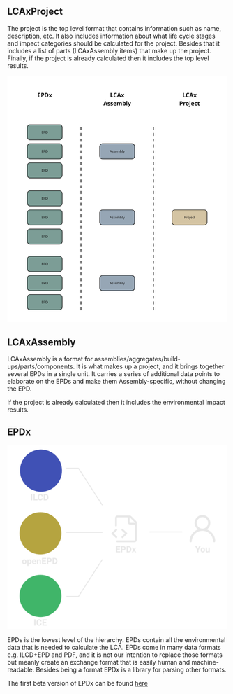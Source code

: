 ## LCAxProject

The project is the top level format that contains information such as name, description, etc.
It also includes information about what life cycle stages and impact categories should be calculated for the project.
Besides that it includes a list of parts (LCAxAssembly items) that make up the project.
Finally, if the project is already calculated then it includes the top level results.

![LCAx Project](./assets/lcax%20project.jpeg)

## LCAxAssembly

LCAxAssembly is a format for assemblies/aggregates/build-ups/parts/components.
It is what makes up a project, and it brings together several EPDs in a single unit.
It carries a series of additional data points to elaborate on the EPDs and make them Assembly-specific,
without changing the EPD.

If the project is already calculated then it includes the environmental impact results.

## EPDx

![EPDx](./assets/epdx.png)

EPDs is the lowest level of the hierarchy. EPDs contain all the environmental data that is needed to calculate the LCA.
EPDs come in many data formats e.g. ILCD+EPD and PDF, and it is not our intention to replace those formats but meanly
create an exchange format that is easily human and machine-readable.
Besides being a format EPDx is a library for parsing other formats.

The first beta version of EPDx can be found [here](https://epdx.kongsgaard.eu)